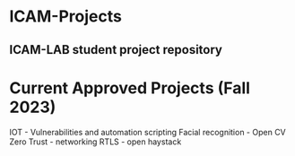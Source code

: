 # ICAM-Projects
ICAM-LAB student project repository
--------------------------------------
# Current Approved Projects (Fall 2023)

IOT - Vulnerabilities and automation scripting
Facial recognition - Open CV
Zero Trust - networking
RTLS - open haystack

